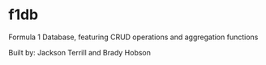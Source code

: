 # f1db
Formula 1 Database, featuring CRUD operations and aggregation functions

Built by: Jackson Terrill and Brady Hobson
